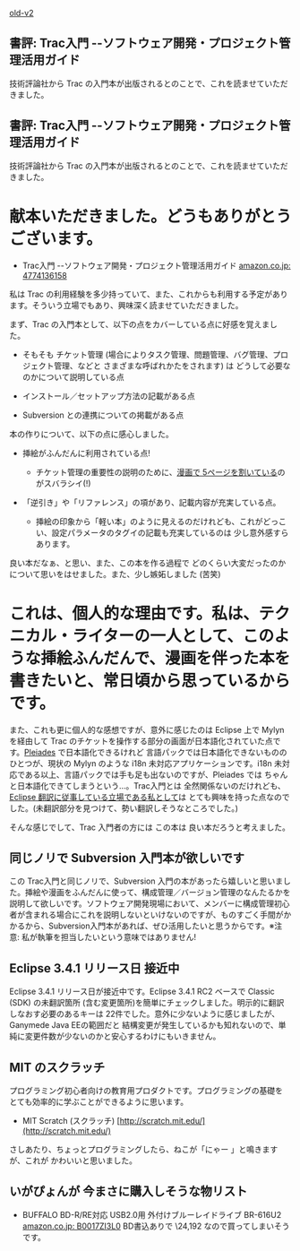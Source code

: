 [old-v2](ig080912-orig.html)

## 書評: Trac入門 --ソフトウェア開発・プロジェクト管理活用ガイド

技術評論社から Trac の入門本が出版されるとのことで、これを読ませていただきました。


## 書評: Trac入門 --ソフトウェア開発・プロジェクト管理活用ガイド

技術評論社から Trac の入門本が出版されるとのことで、これを読ませていただきました。
# 献本いただきました。どうもありがとうございます。

* Trac入門 --ソフトウェア開発・プロジェクト管理活用ガイド
  [amazon.co.jp: 4774136158](http://www.amazon.co.jp/exec/obidos/ASIN/4774136158/igapyondiary-22)

私は Trac の利用経験を多少持っていて、また、これからも利用する予定があります。そういう立場でもあり、興味深く読ませていただきました。

まず、Trac の入門本として、以下の点をカバーしている点に好感を覚えました。

* そもそも チケット管理 (場合によりタスク管理、問題管理、バグ管理、プロジェクト管理、などと さまざまな呼ばれかたをされます) は どうして必要なのかについて説明している点
  
* インストール／セットアップ方法の記載がある点
  
* Subversion との連携についての掲載がある点

本の作りについて、以下の点に感心しました。

* 挿絵がふんだんに利用されている点!
  
  * チケット管理の重要性の説明のために、[漫画で 5ページを割いている](http://gihyo.jp/book/2008/978-4-7741-3615-8)のがスバラシイ(!)
  

  
* 「逆引き」や「リファレンス」の項があり、記載内容が充実している点。
  
  * 挿絵の印象から「軽い本」のように見えるのだけれども、これがどっこい、設定パラメータのタグイの記載も充実しているのは 少し意外感すらあります。
  

良い本だなぁ、と思い、また、この本を作る過程で どのくらい大変だったのかについて思いをはせました。また、少し嫉妬しました (苦笑)
# これは、個人的な理由です。私は、テクニカル・ライターの一人として、このような挿絵ふんだんで、漫画を伴った本を書きたいと、常日頃から思っているからです。

また、これも更に個人的な感想ですが、意外に感じたのは Eclipse 上で Mylyn を経由して Trac のチケットを操作する部分の画面が日本語化されていた点です。[Pleiades](http://mergedoc.sourceforge.jp/pleiades.html) で日本語化できるけれど 言語パックでは日本語化できないもののひとつが、現状の Mylyn のような
i18n 未対応アプリケーションです。i18n 未対応である以上、言語パックでは手も足も出ないのですが、Pleiades では ちゃんと日本語化できてしまうという…。Trac入門とは 全然関係ないのだけれども、[Eclipse 翻訳に従事している立場である私として](http://www.igapyon.jp/igapyon/diary/2008/ig080901.html)は とても興味を持った点なのでした。(未翻訳部分を見つけて、勢い翻訳しそうなところでした。)

そんな感じでして、Trac 入門者の方には この本は 良い本だろうと考えました。

## 同じノリで Subversion 入門本が欲しいです

この Trac入門と同じノリで、Subversion 入門の本があったら嬉しいと思いました。挿絵や漫画をふんだんに使って、構成管理／バージョン管理のなんたるかを説明して欲しいです。ソフトウェア開発現場において、メンバーに構成管理初心者が含まれる場合にこれを説明しないといけないのですが、ものすごく手間がかかるから、Subversion入門本があれば、ぜひ活用したいと思うからです。※注意: 私が執筆を担当したいという意味ではありません!

## Eclipse 3.4.1 リリース日 接近中

Eclipse 3.4.1 リリース日が接近中です。Eclipse 3.4.1 RC2 ベースで Classic (SDK) の未翻訳箇所 (含む変更箇所)を簡単にチェックしました。明示的に翻訳しなおす必要のあるキーは 22件でした。意外に少ないように感じましたが、Ganymede Java EEの範囲だと 結構変更が発生しているかも知れないので、単純に変更件数が少ないのかと安心するわけにもいきません。

## MIT のスクラッチ

プログラミング初心者向けの教育用プロダクトです。プログラミングの基礎を とても効率的に学ぶことができるように思います。

* MIT Scratch (スクラッチ)
  [http://scratch.mit.edu/](http://scratch.mit.edu/)

さしあたり、ちょっとプログラミングしたら、ねこが「にゃー 」と鳴きますが、これが かわいいと思いました。

## いがぴょんが 今まさに購入しそうな物リスト

* BUFFALO BD-R/RE対応 USB2.0用 外付けブルーレイドライブ BR-616U2
  [amazon.co.jp: B0017ZI3L0](http://www.amazon.co.jp/exec/obidos/ASIN/B0017ZI3L0/igapyondiary-22)
  BD書込ありで \24,192 なので買ってしまいそうです。